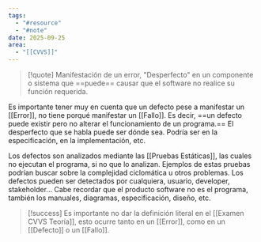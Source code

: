 ```yaml
---
tags:
  - "#resource"
  - "#note"
date: 2025-09-25
area:
  - "[[CVVS]]"
---
```

> [!quote]
> Manifestación de un error, "Desperfecto" en un componente o sistema que ==puede== causar que el software no realice su función requerida.

Es importante tener muy en cuenta que un defecto pese a manifestar un [[Error]], no tiene porqué manifestar un [[Fallo]]. Es decir, ==un defecto puede existir pero no alterar el funcionamiento de un programa.== El desperfecto que se habla puede ser dónde sea. Podría ser en la especificación, en la implementación, etc.

Los defectos son analizados mediante las [[Pruebas Estáticas]], las cuales no ejecutan el programa, si no que lo analizan. Ejemplos de estas pruebas podrían buscar sobre la complejidad ciclomática u otros problemas. Los defectos pueden ser detectados por cualquiera, usuario, developer, stakeholder... Cabe recordar que el producto software no es el programa, también los manuales, diagramas, especificación, diseño, etc.


> [!success]
>  Es importante no dar la definición literal en el [[Examen CVVS Teoría]], esto ocurre tanto en un [[Error]], como en un [[Defecto]] o un [[Fallo]].